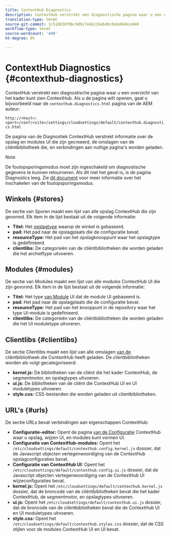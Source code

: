 ```yaml
---
title: ContextHub Diagnostics
description: ContextHub verstrekt een diagnostische pagina waar u een overzicht van het kader ContextHub kunt zien
translation-type: tm+mt
source-git-commit: 1c518830f0bc9d9c7e6b11bebd6c0abd668ce040
workflow-type: tm+mt
source-wordcount: '440'
ht-degree: 0%

---
```



# ContextHub Diagnostics {#contexthub-diagnostics}

ContextHub verstrekt een diagnostische pagina waar u een overzicht van het kader kunt zien ContextHub. Als u de pagina wilt openen, gaat u bijvoorbeeld naar de `contexthub.diagnostics.html` pagina van de AEM auteur:

`http://<host>:<port>/conf/<site>/settings/cloudsettings/default/contexthub.diagnostics.html`

De pagina van de Diagnostiek ContextHub verstrekt informatie over de opslag en modules UI die zijn gecreeerd, de omslagen van de cliëntbibliotheek die, en verbindingen aan nuttige pagina&#39;s worden geladen.

>[!NOTE]
>
>De foutopsporingsmodus moet zijn ingeschakeld om diagnostische gegevens te kunnen retourneren. Als dit niet het geval is, is de pagina Diagnostics leeg. Zie [dit document](configuring-contexthub.md#debugging-contexthub) voor meer informatie over het inschakelen van de foutopsporingsmodus.

## Winkels {#stores}

De sectie van Sporen maakt een lijst van alle opslag ContextHub die zijn gevormd. Elk item in de lijst bestaat uit de volgende informatie:

* **Titel:** Het [opslagtype](sample-stores.md) waarop de winkel is gebaseerd.
* **pad:** Het pad naar de opslagplaats die de configuratie bevat.
* **resourceType:** Het pad van het opslagknooppunt waar het opslagtype is gedefinieerd.
* **clientlibs:** De categorieën van de cliëntbibliotheken die worden geladen die het archieftype uitvoeren.

## Modules {#modules}

De sectie van Modules maakt een lijst van alle modules ContextHub UI die zijn gevormd. Elk item in de lijst bestaat uit de volgende informatie:

* **Titel:** Het type [van Module](sample-modules.md) UI dat de module UI gebaseerd is.
* **pad:** Het pad naar de opslagplaats die de configuratie bevat.
* **resourceType:** Het pad van het knooppunt in de repository waar het type UI-module is gedefinieerd.
* **clientlibs:** De categorieën van de cliëntbibliotheken die worden geladen die het UI moduletype uitvoeren.

## Clientlibs {#clientlibs}

De sectie Clientlibs maakt een lijst van alle omslagen [van de](/help/implementing/developing/introduction/clientlibs.md) cliëntbibliotheek die ContextHub heeft geladen. De clientbibliotheken worden als volgt gecategoriseerd:

* **kernel.js:** De bibliotheken van de cliënt die het kader ContextHub, de segmentmotor, en opslagtypes uitvoeren.
* **ui.js:** De bibliotheken van de cliënt die ContextHub UI en UI moduletypes uitvoeren.
* **style.css:** CSS-bestanden die worden geladen uit clientbibliotheken.

## URL&#39;s {#urls}

De sectie URLs bevat verbindingen aan eigenschappen ContextHub:

* **Configuratie-editor:** Opent de pagina [van de Configuratie](configuring-contexthub.md) ContextHub waar u opslag, wijzen UI, en modules kunt vormen UI.
* **Configuratie van ContextHub-modules:** Opent het `/etc/cloudsettings/default/contexthub.config.kernel.js` dossier, dat de Javascript objecten vertegenwoordiging van de ContextHub opslagconfiguraties bevat.
* **Configuratie van ContextHub UI:** Opent het `/etc/cloudsettings/default/contexthub.config.ui.js` dossier, dat de Javascript objecten vertegenwoordiging van de ContextHub UI wijzeconfiguraties bevat.
* **kernel.js:** Opent het `/etc/cloudsettings/default/contexthub.kernel.js` dossier, dat de broncode van de cliëntbibliotheken bevat die het kader ContextHub, de segmentmotor, en opslagtypes uitvoeren.
* **ui.js:** Opent het `/etc/cloudsettings/default/contexthub.ui.js` dossier, dat de broncode van de cliëntbibliotheken bevat die de ContextHub UI en UI moduletypes uitvoeren.
* **style.css:** Opent het `/etc/cloudsettings/default/contexthub.styles.css` dossier, dat de CSS stijlen voor de modules ContextHub UI en UI bevat.
